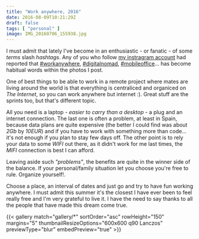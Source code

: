 ```yaml
---
title: "Work anywhere, 2016"
date: 2016-08-09T10:21:29Z
draft: false
tags: [ "personal" ]
image: IMG_20160706_155938.jpg
---
```


<p>I must admit that lately I've become in an enthusiastic - or fanatic - of some <em>terms</em> slash&nbsp;<em>hashtags</em>. Any of you who follow <a href="https://www.instagram.com/oscarmlage/">my instragram account</a> had reported that <a href="https://www.instagram.com/explore/tags/workanywhere/">#workanywhere</a>, <a href="https://www.instagram.com/explore/tags/digitalnomad/">#digitalnomad</a>, <a href="https://www.instagram.com/explore/tags/mobileoffice/">#mobileoffice</a>... has become habitual words within the photos I post.</p>
<p>One of best things to be able to work in a remote project where mates are living around the world is that everything is centraliced and organiced on <em>The Internet</em>, so you can work anywhere but internet :). Great stuff are the sprints too, but that's different topic.</p>
<p>All you need is a laptop - <em>easier to carry than a desktop</em> - a plug and an internet connection. The last one is often a problem, at least in Spain, because data plans are quite expensive (the better I could find was about <em>2Gb</em> by <em>10EUR</em>) and if you have to work with something more than code... it's not enough if you plan to stay few days off. The other point is to rely your data to some <em>WIFI</em> out there, as it didn't work for me last times, the <em>MIFI</em> connection is best I can afford.</p>
<p>Leaving aside such <em>"problems"</em>, the benefits are quite in the winner side of the balance. If your personal/family situation let you choose you're free to rule. Organize yourself!.</p>
<p>Choose a place, an interval of dates and just go and try to have fun working anywhere. I must admit this summer it's the closest I have ever been to feel really free and I'm very grateful to live it. I have the need to say thanks to all the people that have made this dream come true.</p>

{{< gallery match="gallery/*" sortOrder="asc" rowHeight="150" margins="5" thumbnailResizeOptions="600x600 q90 Lanczos"  previewType="blur" embedPreview="true" >}}

